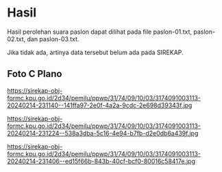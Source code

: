 # Hasil

Hasil perolehan suara paslon dapat dilihat pada file paslon-01.txt, paslon-02.txt, dan paslon-03.txt.

Jika tidak ada, artinya data tersebut belum ada pada SIREKAP.

## Foto C Plano

https://sirekap-obj-formc.kpu.go.id/2d34/pemilu/ppwp/31/74/09/10/03/3174091003113-20240214-231140--141ffa97-2e0f-4a2a-9cdc-2e698d39343f.jpg

https://sirekap-obj-formc.kpu.go.id/2d34/pemilu/ppwp/31/74/09/10/03/3174091003113-20240214-231224--538a3dba-5c16-4e94-b7fb-d2e0db6a439f.jpg

https://sirekap-obj-formc.kpu.go.id/2d34/pemilu/ppwp/31/74/09/10/03/3174091003113-20240214-231406--ed15f66b-843b-40cf-bcf0-80016c58417e.jpg
